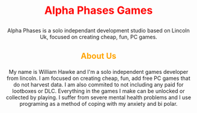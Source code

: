 #  <p align=center> <span style="color:red"> Alpha Phases Games </span>

<p align=center> Alpha Phases is a solo independant development studio based on Lincoln Uk, focused on creating cheap, fun, PC games. 
  


  
 ## <p align=center> <span style="color:orange"> About Us </span>

  <p align=center> My name is William Hawke and I'm a solo independent games developer from lincoln. I am focused on creating cheap, fun, add free PC games that do not harvest data. I am also commited to not including any paid for lootboxes or DLC. Everything in the games I make can be unlocked or collected by playing. I suffer from severe mental health problems and I use programing as a method of coping with my anxiety and bi polar.
